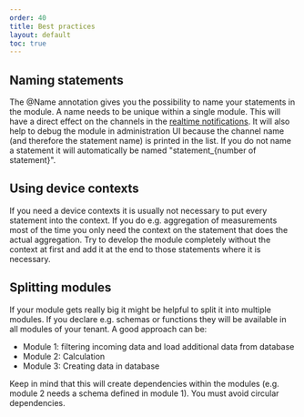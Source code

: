 ```yaml
---
order: 40
title: Best practices
layout: default
toc: true
---
```


## Naming statements

The @Name annotation gives you the possibility to name your statements in the module. A name needs to be unique within a single module.
This will have a direct effect on the channels in the [realtime notifications](/guides/reference/real-time-statements/#notifications).
It will also help to debug the module in administration UI because the channel name (and therefore the statement name) is printed in the list.
If you do not name a statement it will automatically be named "statement_{number of statement}".

## Using device contexts

If you need a device contexts it is usually not necessary to put every statement into the context.
If you do e.g. aggregation of measurements most of the time you only need the context on the statement that does the actual aggregation.
Try to develop the module completely without the context at first and add it at the end to those statements where it is necessary.

## Splitting modules

If your module gets really big it might be helpful to split it into multiple modules.
If you declare e.g. schemas or functions they will be available in all modules of your tenant.
A good approach can be:

* Module 1: filtering incoming data and load additional data from database
* Module 2: Calculation
* Module 3: Creating data in database

Keep in mind that this will create dependencies within the modules (e.g. module 2 needs a schema defined in module 1). You must avoid circular dependencies.
